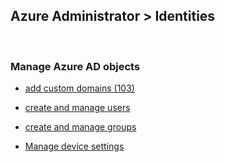 ## Azure Administrator > Identities
&nbsp;
### Manage Azure AD objects

* [add custom domains (103)](add-custom-domains.md)

* [create and manage users](create-users.md)

* [create and manage groups](create-groups.md)

* [Manage device settings](device-settings.md)
